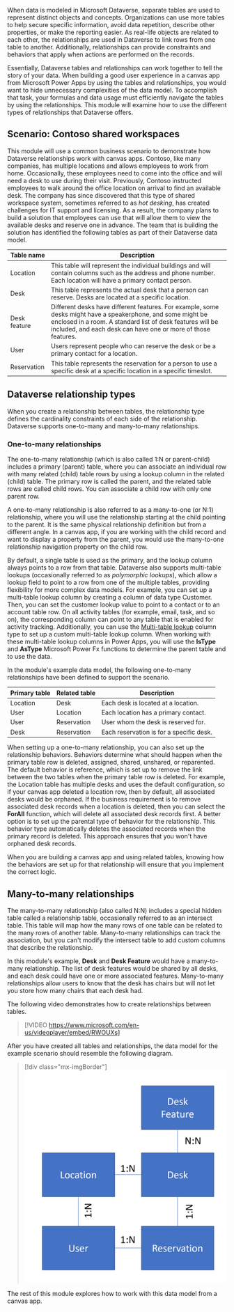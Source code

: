 When data is modeled in Microsoft Dataverse, separate tables are used to represent distinct objects and concepts. Organizations can use more tables to help secure specific information, avoid data repetition, describe other properties, or make the reporting easier. As real-life objects are related to each other, the relationships are used in Dataverse to link rows from one table to another. Additionally, relationships can provide constraints and behaviors that apply when actions are performed on the records.

Essentially, Dataverse tables and relationships can work together to tell the story of your data. When building a good user experience in a canvas app from Microsoft Power Apps by using the tables and relationships, you would want to hide unnecessary complexities of the data model. To accomplish that task, your formulas and data usage must efficiently navigate the tables by using the relationships. This module will examine how to use the different types of relationships that Dataverse offers.

## Scenario: Contoso shared workspaces

This module will use a common business scenario to demonstrate how Dataverse relationships work with canvas apps. Contoso, like many companies, has multiple locations and allows employees to work from home. Occasionally, these employees need to come into the office and will need a desk to use during their visit. Previously, Contoso instructed employees to walk around the office location on arrival to find an available desk. The company has since discovered that this type of shared workspace system, sometimes referred to as *hot desking*, has created challenges for IT support and licensing. As a result, the company plans to build a solution that employees can use that will allow them to view the available desks and reserve one in advance. The team that is building the solution has identified the following tables as part of their Dataverse data model.

|     Table name      |     Description                                                                                                                                                                                                                              |
|---------------------|----------------------------------------------------------------------------------------------------------------------------------------------------------------------------------------------------------------------------------------------|
|     Location        |     This table will represent the individual buildings   and will contain columns such as the address and phone number. Each location will have a primary contact   person.                                                                               |
|     Desk            |     This table represents the actual desk that a person   can reserve.  Desks are located at a   specific location.                                                                                                                                |
|     Desk feature    |     Different desks have different features. For   example, some desks might have a speakerphone, and some might be enclosed in a   room.   A standard list   of desk features will be included, and each desk can have one or more of those features.    |
|     User            |     Users represent people who can reserve the   desk or be a primary contact for a location.                                                                                                                                                |
|     Reservation     |     This table represents the reservation for a person   to use a specific desk at a specific location in a specific timeslot.                                                                                                                 |

## Dataverse relationship types

When you create a relationship between tables, the relationship type defines the cardinality constraints of each side of the relationship. Dataverse supports one-to-many and many-to-many relationships.

### One-to-many relationships

The one-to-many relationship (which is also called 1:N or parent-child) includes a primary (parent) table, where you can associate an individual row with many related (child) table rows by using a lookup column in the related (child) table. The primary row is called the parent, and the related table rows are called child rows. You can associate a child row with only one parent row.

A one-to-many relationship is also referred to as a many-to-one (or N:1) relationship, where you will use the relationship starting at the child pointing to the parent. It is the same physical relationship definition but from a different angle. In a canvas app, if you are working with the child record and want to display a property from the parent, you would use the many-to-one relationship navigation property on the child row.

By default, a single table is used as the primary, and the lookup column always points to a row from that table. Dataverse also supports multi-table lookups (occasionally referred to as *polymorphic lookups*), which allow a lookup field to point to a row from one of the multiple tables, providing flexibility for more complex data models. For example, you can set up a multi-table lookup column by creating a column of data type Customer. Then, you can set the customer lookup value to point to a contact or to an account table row. On all activity tables (for example, email, task, and so on), the corresponding column can point to any table that is enabled for activity tracking. Additionally, you can use the [Multi-table lookup](/powerapps/developer/data-platform/webapi/multitable-lookup/?azure-portal=true) column type to set up a custom multi-table lookup column. When working with these multi-table lookup columns in Power Apps, you will use the **IsType** and **AsType** Microsoft Power Fx functions to determine the parent table and to use the data.

In the module's example data model, the following one-to-many relationships have been defined to support the scenario.

|     Primary table    |     Related table     |     Description                                |
|----------------------|-----------------------|------------------------------------------------|
|     Location         |     Desk              |     Each desk is located at a location.         |
|     User             |     Location          |     Each location has a primary contact.        |
|     User             |     Reservation       |     User whom the desk is reserved for.         |
|     Desk             |     Reservation       |     Each reservation is for a specific desk.    |

When setting up a one-to-many relationship, you can also set up the relationship behaviors. Behaviors determine what should happen when the primary table row is deleted, assigned, shared, unshared, or reparented. The default behavior is reference, which is set up to remove the link between the two tables when the primary table row is deleted. For example, the Location table has multiple desks and uses the default configuration, so if your canvas app deleted a location row, then by default, all associated desks would be orphaned. If the business requirement is to remove associated desk records when a location is deleted, then you can select the **ForAll** function, which will delete all associated desk records first. A better option is to set up the parental type of behavior for the relationship. This behavior type automatically deletes the associated records when the primary record is deleted. This approach ensures that you won't have orphaned desk records.

When you are building a canvas app and using related tables, knowing how the behaviors are set up for that relationship will ensure that you implement the correct logic.

## Many-to-many relationships

The many-to-many relationship (also called N:N) includes a special hidden table called a relationship table, occasionally referred to as an intersect table. This table will map how the many rows of one table can be related to the many rows of another table. Many-to-many relationships can track the association, but you can't modify the intersect table to add custom columns that describe the relationship.

In this module's example, **Desk** and **Desk Feature** would have a many-to-many relationship. The list of desk features would be shared by all desks, and each desk could have one or more associated features. Many-to-many relationships allow users to know that the desk has chairs but will not let you store how many chairs that each desk had.

The following video demonstrates how to create relationships between tables.

> [!VIDEO https://www.microsoft.com/en-us/videoplayer/embed/RWOUXs]

After you have created all tables and relationships, the data model for the example scenario should resemble the following diagram.

> [!div class="mx-imgBorder"]
> [![Diagram of an example data model that shows relationships between tables.](../media/table-relationship.png)](../media/table-relationship.png#lightbox)

The rest of this module explores how to work with this data model from a canvas app.
